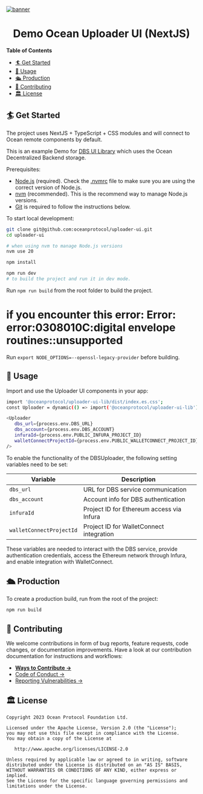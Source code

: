 [![banner](https://raw.githubusercontent.com/oceanprotocol/art/master/github/repo-banner%402x.png)](https://oceanprotocol.com)

<h1 align="center">Demo Ocean Uploader UI (NextJS)</h1>

**Table of Contents**

- [🏄 Get Started](#-get-started)
- [🚀 Usage](#-usage)
- [🛳 Production](#-production)
- [💖 Contributing](#-contributing)
- [🏛 License](#-license)

## 🏄 Get Started

The project uses NextJS + TypeScript + CSS modules and will connect to Ocean remote components by default.

This is an example Demo for [DBS UI Library](https://github.com/oceanprotocol/dbs-ui-lib) which uses the Ocean Decentralized Backend storage.

Prerequisites:

- [Node.js](https://nodejs.org/en/) (required). Check the [.nvmrc](.nvmrc) file to make sure you are using the correct version of Node.js.
- [nvm](https://github.com/nvm-sh/nvm) (recommended). This is the recommend way to manage Node.js versions.
- [Git](https://git-scm.com/) is required to follow the instructions below.

To start local development:

```bash
git clone git@github.com:oceanprotocol/uploader-ui.git
cd uploader-ui

# when using nvm to manage Node.js versions
nvm use 20

npm install

npm run dev
# to build the project and run it in dev mode.
```

Run `npm run build` from the root folder to build the project.

# if you encounter this error: Error: error:0308010C:digital envelope routines::unsupported
Run `export NODE_OPTIONS=--openssl-legacy-provider` before building.

## 🚀 Usage

Import and use the Uploader UI components in your app:

```bash
import '@oceanprotocol/uploader-ui-lib/dist/index.es.css';
const Uploader = dynamic(() => import('@oceanprotocol/uploader-ui-lib').then((module) => module.DBSUploader), { ssr: false });

<Uploader 
   dbs_url={process.env.DBS_URL}
   dbs_account={process.env.DBS_ACCOUNT}
   infuraId={process.env.PUBLIC_INFURA_PROJECT_ID}
   walletConnectProjectId={process.env.PUBLIC_WALLETCONNECT_PROJECT_ID}
/>
```

To enable the functionality of the DBSUploader, the following setting variables need to be set:

| Variable                | Description                                           |
|-------------------------|-------------------------------------------------------|
| `dbs_url`               | URL for DBS service communication                    |
| `dbs_account`           | Account info for DBS authentication                  |
| `infuraId`              | Project ID for Ethereum access via Infura            |
| `walletConnectProjectId`| Project ID for WalletConnect integration             |

These variables are needed to interact with the DBS service, provide authentication credentials, access the Ethereum network through Infura, and enable integration with WalletConnect. 

## 🛳 Production

To create a production build, run from the root of the project:

```bash
npm run build
```

## 💖 Contributing

We welcome contributions in form of bug reports, feature requests, code changes, or documentation improvements. Have a look at our contribution documentation for instructions and workflows:

- [**Ways to Contribute →**](https://docs.oceanprotocol.com/contribute)
- [Code of Conduct →](https://docs.oceanprotocol.com/contribute/code-of-conduct)
- [Reporting Vulnerabilities →](https://docs.oceanprotocol.com/contribute#report-vulnerabilities)

## 🏛 License

```text
Copyright 2023 Ocean Protocol Foundation Ltd.

Licensed under the Apache License, Version 2.0 (the "License");
you may not use this file except in compliance with the License.
You may obtain a copy of the License at

   http://www.apache.org/licenses/LICENSE-2.0

Unless required by applicable law or agreed to in writing, software
distributed under the License is distributed on an "AS IS" BASIS,
WITHOUT WARRANTIES OR CONDITIONS OF ANY KIND, either express or implied.
See the License for the specific language governing permissions and
limitations under the License.
```
